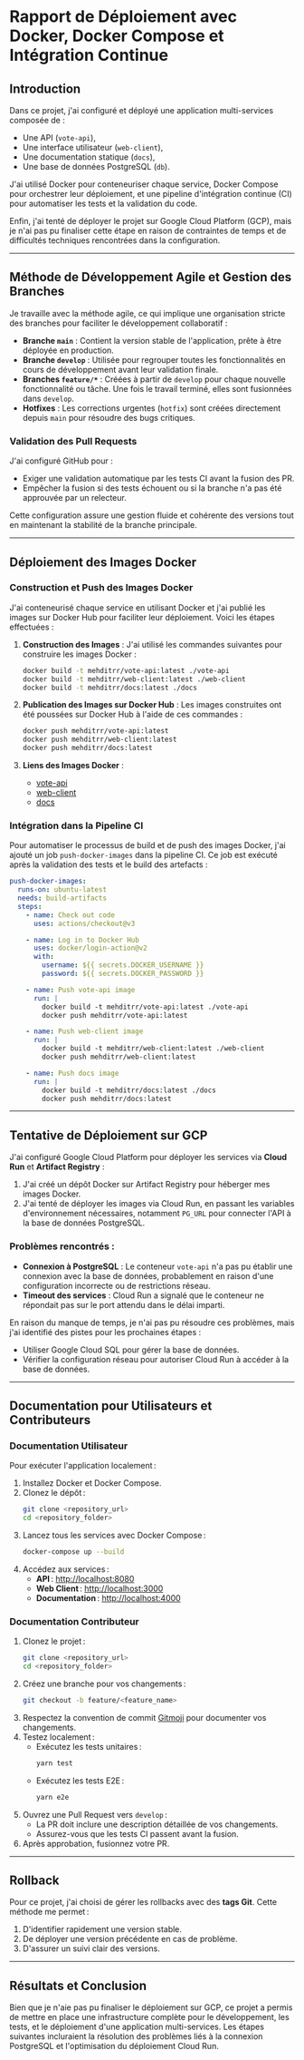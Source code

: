 # Rapport de Déploiement avec Docker, Docker Compose et Intégration Continue

## Introduction
Dans ce projet, j'ai configuré et déployé une application multi-services composée de :
- Une API (`vote-api`),
- Une interface utilisateur (`web-client`),
- Une documentation statique (`docs`),
- Une base de données PostgreSQL (`db`).

J'ai utilisé Docker pour conteneuriser chaque service, Docker Compose pour orchestrer leur déploiement, et une pipeline d'intégration continue (CI) pour automatiser les tests et la validation du code.

Enfin, j'ai tenté de déployer le projet sur Google Cloud Platform (GCP), mais je n'ai pas pu finaliser cette étape en raison de contraintes de temps et de difficultés techniques rencontrées dans la configuration.

---

## Méthode de Développement Agile et Gestion des Branches

Je travaille avec la méthode agile, ce qui implique une organisation stricte des branches pour faciliter le développement collaboratif :
- **Branche `main`** : Contient la version stable de l'application, prête à être déployée en production.
- **Branche `develop`** : Utilisée pour regrouper toutes les fonctionnalités en cours de développement avant leur validation finale.
- **Branches `feature/*`** : Créées à partir de `develop` pour chaque nouvelle fonctionnalité ou tâche. Une fois le travail terminé, elles sont fusionnées dans `develop`.
- **Hotfixes** : Les corrections urgentes (`hotfix`) sont créées directement depuis `main` pour résoudre des bugs critiques.

### Validation des Pull Requests
J'ai configuré GitHub pour :
- Exiger une validation automatique par les tests CI avant la fusion des PR.
- Empêcher la fusion si des tests échouent ou si la branche n'a pas été approuvée par un relecteur.

Cette configuration assure une gestion fluide et cohérente des versions tout en maintenant la stabilité de la branche principale.

---

## Déploiement des Images Docker

### Construction et Push des Images Docker
J'ai conteneurisé chaque service en utilisant Docker et j'ai publié les images sur Docker Hub pour faciliter leur déploiement. Voici les étapes effectuées :

1. **Construction des Images** :
   J'ai utilisé les commandes suivantes pour construire les images Docker :
   ```bash
   docker build -t mehditrr/vote-api:latest ./vote-api
   docker build -t mehditrr/web-client:latest ./web-client
   docker build -t mehditrr/docs:latest ./docs
   ```

2. **Publication des Images sur Docker Hub** :
   Les images construites ont été poussées sur Docker Hub à l'aide de ces commandes :
   ```bash
   docker push mehditrr/vote-api:latest
   docker push mehditrr/web-client:latest
   docker push mehditrr/docs:latest
   ```

3. **Liens des Images Docker** :
   - [vote-api](https://hub.docker.com/repository/docker/mehditrr/vote-api/general)
   - [web-client](https://hub.docker.com/repository/docker/mehditrr/web-client/general)
   - [docs](https://hub.docker.com/repository/docker/mehditrr/docs/general)

### Intégration dans la Pipeline CI
Pour automatiser le processus de build et de push des images Docker, j'ai ajouté un job `push-docker-images` dans la pipeline CI. Ce job est exécuté après la validation des tests et le build des artefacts :

```yaml
push-docker-images:
  runs-on: ubuntu-latest
  needs: build-artifacts
  steps:
    - name: Check out code
      uses: actions/checkout@v3

    - name: Log in to Docker Hub
      uses: docker/login-action@v2
      with:
        username: ${{ secrets.DOCKER_USERNAME }}
        password: ${{ secrets.DOCKER_PASSWORD }}

    - name: Push vote-api image
      run: |
        docker build -t mehditrr/vote-api:latest ./vote-api
        docker push mehditrr/vote-api:latest

    - name: Push web-client image
      run: |
        docker build -t mehditrr/web-client:latest ./web-client
        docker push mehditrr/web-client:latest

    - name: Push docs image
      run: |
        docker build -t mehditrr/docs:latest ./docs
        docker push mehditrr/docs:latest
```

---

## Tentative de Déploiement sur GCP

J'ai configuré Google Cloud Platform pour déployer les services via **Cloud Run** et **Artifact Registry** :
1. J'ai créé un dépôt Docker sur Artifact Registry pour héberger mes images Docker.
2. J'ai tenté de déployer les images via Cloud Run, en passant les variables d'environnement nécessaires, notamment `PG_URL` pour connecter l'API à la base de données PostgreSQL.

### Problèmes rencontrés :
- **Connexion à PostgreSQL** : Le conteneur `vote-api` n'a pas pu établir une connexion avec la base de données, probablement en raison d'une configuration incorrecte ou de restrictions réseau.
- **Timeout des services** : Cloud Run a signalé que le conteneur ne répondait pas sur le port attendu dans le délai imparti.

En raison du manque de temps, je n'ai pas pu résoudre ces problèmes, mais j'ai identifié des pistes pour les prochaines étapes :
- Utiliser Google Cloud SQL pour gérer la base de données.
- Vérifier la configuration réseau pour autoriser Cloud Run à accéder à la base de données.

---

## Documentation pour Utilisateurs et Contributeurs

### Documentation Utilisateur
Pour exécuter l'application localement :
1. Installez Docker et Docker Compose.
2. Clonez le dépôt :
   ```bash
   git clone <repository_url>
   cd <repository_folder>
   ```
3. Lancez tous les services avec Docker Compose :
   ```bash
   docker-compose up --build
   ```
4. Accédez aux services :
   - **API** : [http://localhost:8080](http://localhost:8080)
   - **Web Client** : [http://localhost:3000](http://localhost:3000)
   - **Documentation** : [http://localhost:4000](http://localhost:4000)

### Documentation Contributeur
1. Clonez le projet :
   ```bash
   git clone <repository_url>
   cd <repository_folder>
   ```
2. Créez une branche pour vos changements :
   ```bash
   git checkout -b feature/<feature_name>
   ```
3. Respectez la convention de commit [Gitmoji](https://gitmoji.dev) pour documenter vos changements.
4. Testez localement :
   - Exécutez les tests unitaires :
     ```bash
     yarn test
     ```
   - Exécutez les tests E2E :
     ```bash
     yarn e2e
     ```
5. Ouvrez une Pull Request vers `develop` :
   - La PR doit inclure une description détaillée de vos changements.
   - Assurez-vous que les tests CI passent avant la fusion.
6. Après approbation, fusionnez votre PR.

---

## Rollback
Pour ce projet, j'ai choisi de gérer les rollbacks avec des **tags Git**. Cette méthode me permet :
1. D'identifier rapidement une version stable.
2. De déployer une version précédente en cas de problème.
3. D'assurer un suivi clair des versions.

---

## Résultats et Conclusion

Bien que je n'aie pas pu finaliser le déploiement sur GCP, ce projet a permis de mettre en place une infrastructure complète pour le développement, les tests, et le déploiement d'une application multi-services. Les étapes suivantes incluraient la résolution des problèmes liés à la connexion PostgreSQL et l'optimisation du déploiement Cloud Run.